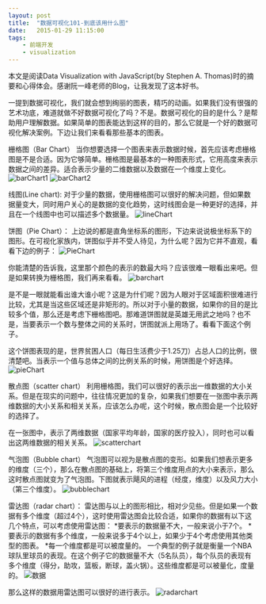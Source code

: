 ```yaml
---
layout: post
title:  "数据可视化101-到底该用什么图"
date:   2015-01-29 11:15:00
tags:
    - 前端开发
    - visualization
---
```


本文是阅读Data Visualization with JavaScript(by Stephen A. Thomas)时的摘要和心得体会。感谢阮一峰老师的Blog，让我发现了这本好书。

一提到数据可视化，我们就会想到绚丽的图表，精巧的动画。如果我们没有很强的艺术功底，难道就做不好数据可视化了吗？不是。数据可视化的目的是什么？是帮助用户理解数据。如果简单的图表能达到这样的目的，那么它就是一个好的数据可视化解决案例。下边让我们来看看那些基本的图表。

栅格图（Bar Chart）
当你想要选择一个图表来表示数据时候，首先应该考虑栅格图是不是合适。因为它够简单。栅格图是最基本的一种图表形式，它用高度来表示数据之间的差异。适合表示少量的二维数据以及数据在一个维度上变化。
![barChart1]({{url}}/resources/img/vis1-barchart1.png)
![barChart2]({{url}}/resources/img/vis1-barchart2.png)


线图(Line chart):
对于少量的数据，使用栅格图可以很好的解决问题，但如果数据量变大，同时用户关心的是数据的变化趋势，这时线图会是一种更好的选择，并且在一个线图中也可以描述多个数据量。
![lineChart]({{url}}/resources/img/vis1-linechart1.png)

饼图（Pie Chart）：
上边说的都是直角坐标系的图形，下边来说说极坐标系下的图形。在可视化家族内，饼图似乎并不受人待见，为什么呢？因为它并不直观，看看下边的例子：
![PieChart]({{url}}/resources/img/vis1-piechart1.png)


你能清楚的告诉我，这里那个颜色的表示的数最大吗？应该很难一眼看出来吧。但是如果转换为栅格图，我们再来看看。
![barchart]({{url}}/resources/img/vis1-barchart3.png)


是不是一眼就能看出谁大谁小呢？这是为什们呢？因为人眼对于区域面积很难进行比较，尤其是当这些区域还是非矩形的。所以对于小量的数据，如果你的目的是比较多个值，那么还是考虑下栅格图吧。那难道饼图就是英雄无用武之地吗？也不是，当要表示一个数与整体之间的关系时，饼图就派上用场了。看看下面这个例子。

这个饼图表现的是，世界贫困人口（每日生活费少于1.25刀）占总人口的比例，很清楚吧。当表示一个值与总体之间的比例关系的时候，用饼图是个好选择。
![pieChart]({{url}}/resources/img/vis1-piechart2.png)


散点图（scatter chart）
利用栅格图，我们可以很好的表示出一维数据的大小关系。但是在现实的问题中，往往情况更加的复杂，如果我们想要在一张图中表示两维数据的大小关系和相关关系，应该怎么办呢，这个时候，散点图会是一个比较好的选择了。

在一张图中，表示了两维数据（国家平均年龄，国家的医疗投入），同时也可以看出这两维数据的相关关系。
![scatterchart]({{url}}/resources/img/vis1-scatterchart.png)

气泡图（Bubble chart）
气泡图可以视为是散点图的变形。如果我们想表示更多的维度（三个），那么在散点图的基础上，将第三个维度用点的大小来表示，那么这时散点图就变为了气泡图。下图就表示飓风的进程（经度，维度）以及风力大小（第三个维度）。
![bubblechart]({{url}}/resources/img/vis1-bubblechart.png)

雷达图（radar chart）：
雷达图与以上的图形相比，相对少见些。但是如果一个数据有多个维度（超过4个），这时使用雷达图会比较合适，如果你的数据有以下这几个特点，可以考虑使用雷达图：
*要表示的数据量不大，一般来说小于7个。
*要表示的数据有多个维度，一般来说多于4个以上，如果少于4个考虑使用其他类型的图表。
*每一个维度都是可以被度量的。
一个典型的例子就是衡量一个NBA球队里球员的表现。在这个例子它的数据量不大（5名队员），每个队员的表现有多个维度（得分，助攻，篮板，断球，盖火锅）。这些维度都是可以被量化，度量的。
![数据]({{url}}/resources/img/vis1-tabledata.png)

那么这样的数据用雷达图可以很好的进行表示。
![radarchart]({{url}}/resources/img/vis1-radarchart.png)

